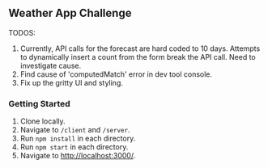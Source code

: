 ## Weather App Challenge

TODOS:
1. Currently, API calls for the forecast are hard coded to 10 days. Attempts to dynamically insert a count from the form break the API call. Need to investigate cause.
2. Find cause of 'computedMatch' error in dev tool console.
3. Fix up the gritty UI and styling.


### Getting Started

1. Clone locally.
2. Navigate to `/client` and `/server`.
3. Run `npm install` in each directory.
4. Run `npm start` in each directory.
5. Navigate to [http://localhost:3000/](http://localhost:3000/).